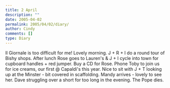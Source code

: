 ```yaml
---
title: 2 April
description: ""
date: 2005-04-02
permalink: 2005/04/02/diary/
author: Cindy
comments: []
type: Diary
---
```


Il Giornale is too difficult for me! Lovely morning. J + R + I do a round tour of Bishy shops. After lunch Rose goes to Lauren's & J + I cycle into town for cupboard handles + red jumper. Buy a CD for Rose. Phone Toby to join us for ice creams, our first @ Capaldi's this year. Nice to sit with J + T looking up at the Minster - bit covered in scaffolding. Mandy arrives - lovely to see her. Dave struggling over a short for too long in the evening. The Pope dies.
